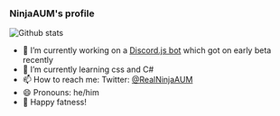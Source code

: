 ### NinjaAUM's profile


![Github stats](https://github-readme-stats.vercel.app/api?username=NinjaAUM)

- 🔭 I’m currently working on a [Discord.js bot](https://github.com/NinjaAUM/Example-Discord.js-bot) which got on early beta recently
- 🌱 I’m currently learning css and C#
- 📫 How to reach me: Twitter: [@RealNinjaAUM](https://twitter.com/ToggleXmc)
- 😄 Pronouns: he/him
- 🎉 Happy fatness!
